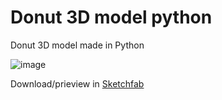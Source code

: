# Donut 3D model python

Donut 3D model made in Python  

![image](https://user-images.githubusercontent.com/80033246/167829633-6c5064e4-ed13-41ea-8e8c-b140871cefb8.png)  

Download/prieview in [Sketchfab](https://sketchfab.com/eimantas/models)